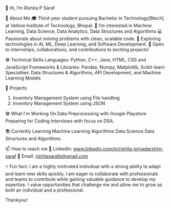 👋 Hi, I’m Rishita P Saraf

🌱 About Me
🎓 Third-year student pursuing Bachelor in Technology[Btech] at Vellore Institute of Technology, Bhopal.
👀 I’m interested in Machine Learning, Data Science, Data Analytics, Data Structures and Algorithms
💻 Passionate about solving problems with clean, scalable code.
🤖 Exploring technologies in AI, ML, Deep Learning, and Software Development.
🌟 Open to internships, collaborations, and contributions to exciting projects!

🛠️ Technical Skills
Languages: Python, C++, Java, HTML, CSS and JavaScript
Frameworks & Libraries: Pandas, Numpy, Matplotlib, Scikit-learn
Specialties: Data Structures & Algorithms, API Development, and Machine Learning Models

🚀 Projects
1. Inventory Management System using File handling 
2. Inventory Management System using JSON

🛠️ What I'm Working On
Data Preprocessing with Google Playstore
Preparing for Coding Interviews with focus on DSA.

📚 Currently Learning
Machine Learning Algorithms 
Data Science
Data Structures and Algorithms

📫 How to reach me 
💼 LinkedIn: www.linkedin.com/in/rishita-priyadarshini-saraf
📧 Email: rishitasarafp@gmail.com

⚡ Fun fact: 
I am a highly motivated individual with a strong ability to adapt and learn new skills quickly. I am eager to collaborate with professionals and teams to contribute while gaining valuable guidance to develop my expertise. I value opportunities that challenge me and allow me to grow as both an individual and a professional.

Thankyou!

